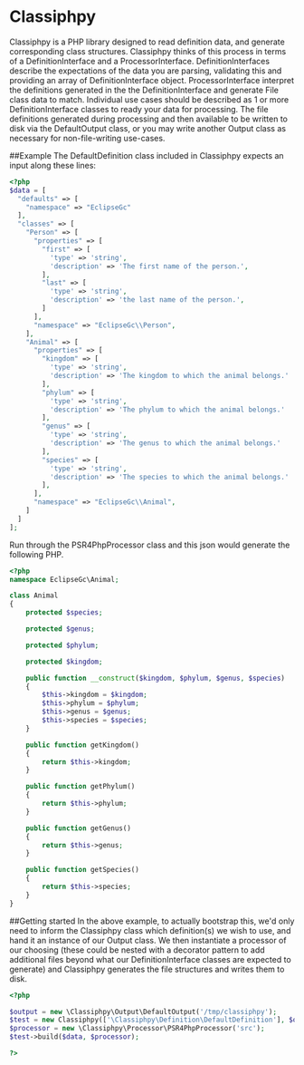 # Classiphpy
Classiphpy is a PHP library designed to read definition data, and generate corresponding class structures. Classiphpy thinks of this process in terms of a DefinitionInterface and a ProcessorInterface. DefinitionInterfaces describe the expectations of the data you are parsing, validating this and providing an array of DefinitionInterface object. ProcessorInterface interpret the definitions generated in the the DefinitionInterface and generate File class data to match. Individual use cases should be described as 1 or more DefinitionInterface classes to ready your data for processing. The file definitions generated during processing and then available to be written to disk via the DefaultOutput class, or you may write another Output class as necessary for non-file-writing use-cases.

##Example
The DefaultDefinition class included in Classiphpy expects an input along these lines:

```php
<?php
$data = [
  "defaults" => [
    "namespace" => "EclipseGc"
  ],
  "classes" => [
    "Person" => [
      "properties" => [
        "first" => [
          'type' => 'string',
          'description' => 'The first name of the person.',
        ],
        "last" => [
          'type' => 'string',
          'description' => 'the last name of the person.',
        ]
      ],
      "namespace" => "EclipseGc\\Person",
    ],
    "Animal" => [
      "properties" => [
        "kingdom" => [
          'type' => 'string',
          'description' => 'The kingdom to which the animal belongs.'
        ],
        "phylum" => [
          'type' => 'string',
          'description' => 'The phylum to which the animal belongs.'
        ],
        "genus" => [
          'type' => 'string',
          'description' => 'The genus to which the animal belongs.'
        ],
        "species" => [
          'type' => 'string',
          'description' => 'The species to which the animal belongs.'
        ],
      ],
      "namespace" => "EclipseGc\\Animal",
    ]
  ]
];
```

Run through the PSR4PhpProcessor class and this json would generate the following PHP.

```php
<?php
namespace EclipseGc\Animal;

class Animal
{
    protected $species;

    protected $genus;

    protected $phylum;

    protected $kingdom;

    public function __construct($kingdom, $phylum, $genus, $species)
    {
        $this->kingdom = $kingdom;
        $this->phylum = $phylum;
        $this->genus = $genus;
        $this->species = $species;
    }

    public function getKingdom()
    {
        return $this->kingdom;
    }

    public function getPhylum()
    {
        return $this->phylum;
    }

    public function getGenus()
    {
        return $this->genus;
    }

    public function getSpecies()
    {
        return $this->species;
    }
}
```

##Getting started
In the above example, to actually bootstrap this, we'd only need to inform the Classiphpy class which definition(s) we wish to use, and hand it an instance of our Output class. We then instantiate a processor of our choosing (these could be nested with a decorator pattern to add additional files beyond what our DefinitionInterface classes are expected to generate) and Classiphpy generates the file structures and writes them to disk.

```php
<?php

$output = new \Classiphpy\Output\DefaultOutput('/tmp/classiphpy');
$test = new Classiphpy(['\Classiphpy\Definition\DefaultDefinition'], $output);
$processor = new \Classiphpy\Processor\PSR4PhpProcessor('src');
$test->build($data, $processor);

?>
```
